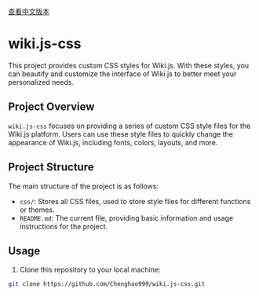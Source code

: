 [查看中文版本](README_ZH.md)

# wiki.js-css

This project provides custom CSS styles for Wiki.js. With these styles, you can beautify and customize the interface of Wiki.js to better meet your personalized needs.

## Project Overview

`wiki.js-css` focuses on providing a series of custom CSS style files for the Wiki.js platform. Users can use these style files to quickly change the appearance of Wiki.js, including fonts, colors, layouts, and more.

## Project Structure

The main structure of the project is as follows:

- `css/`: Stores all CSS files, used to store style files for different functions or themes.
- `README.md`: The current file, providing basic information and usage instructions for the project.

## Usage

1. Clone this repository to your local machine:

```bash
git clone https://github.com/Chenghao999/wiki.js-css.git
```
